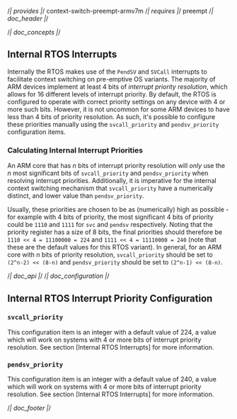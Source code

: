 /*| provides |*/
context-switch-preempt-armv7m
/*| requires |*/
preempt
/*| doc_header |*/
<!-- %architecture ARMv7m -->
/*| doc_concepts |*/
## Internal RTOS Interrupts

Internally the RTOS makes use of the `PendSV` and `SVCall` interrupts to facilitate context switching on pre-emptive OS variants.
The majority of ARM devices implement at least 4 bits of *interrupt priority resolution*, which allows for 16 different levels of interrupt priority.
By default, the RTOS is configured to operate with correct priority settings on any device with 4 or more such bits.
However, it is not uncommon for some ARM devices to have less than 4 bits of priority resolution.
As such, it's possible to configure these priorities manually using the `svcall_priority` and `pendsv_priority` configuration items.

### Calculating Internal Interrupt Priorities

An ARM core that has *n* bits of interrupt priority resolution will *only* use the *n* most significant bits of `svcall_priority` and `pendsv_priority` when resolving interrupt priorities.
Additionally, it is imperative for the internal context switching mechanism that `svcall_priority` have a numerically distinct, and lower value than `pendsv_priority`.

Usually, these priorities are chosen to be as (numerically) high as possible - for example with 4 bits of priority, the most significant 4 bits of priority could be `1110` and `1111` for `svc` and `pendsv` respectively.
Noting that the priority register has a size of 8 bits, the final priorities should therefore be `1110 << 4 = 11100000 = 224` and `1111 << 4 = 11110000 = 240` (note that these are the default values for this RTOS variant).
In general, for an ARM core with *n* bits of priority resolution, `svcall_priority` should be set to `(2^n-2) << (8-n)` and `pendsv_priority` should be set to `(2^n-1) << (8-n)`.

/*| doc_api |*/
/*| doc_configuration |*/
## Internal RTOS Interrupt Priority Configuration

### `svcall_priority`

This configuration item is an integer with a default value of 224, a value which will work on systems with 4 or more bits of interrupt priority resolution.
See section [Internal RTOS Interrupts] for more information.

### `pendsv_priority`

This configuration item is an integer with a default value of 240, a value which will work on systems with 4 or more bits of interrupt priority resolution.
See section [Internal RTOS Interrupts] for more information.

/*| doc_footer |*/
